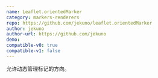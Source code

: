 ```yaml
---
name: Leaflet.orientedMarker
category: markers-renderers
repo: https://github.com/jekuno/leaflet.orientedMarker
author: jekuno
author-url: https://github.com/jekuno
demo: 
compatible-v0: true
compatible-v1: false
---
```


允许动态管理标记的方向。
